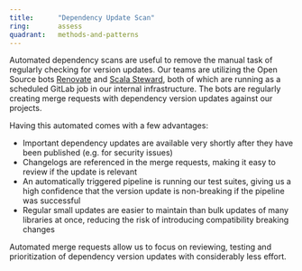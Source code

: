 ```yaml
---
title:      "Dependency Update Scan"
ring:       assess
quadrant:   methods-and-patterns
---
```


Automated dependency scans are useful to remove the manual task of regularly checking for version updates.
Our teams are utilizing the Open Source bots [Renovate](https://github.com/renovatebot/renovate) and [Scala Steward](https://github.com/fthomas/scala-steward), both of which are running as a scheduled GitLab job in our internal infrastructure.
The bots are regularly creating merge requests with dependency version updates against our projects.

Having this automated comes with a few advantages:

- Important dependency updates are available very shortly after they have been published (e.g. for security issues)
- Changelogs are referenced in the merge requests, making it easy to review if the update is relevant
- An automatically triggered pipeline is running our test suites, giving us a high confidence that the version update is non-breaking if the pipeline was successful
- Regular small updates are easier to maintain than bulk updates of many libraries at once, reducing the risk of introducing compatibility breaking changes

Automated merge requests allow us to focus on reviewing, testing and prioritization of dependency version updates with considerably less effort.
